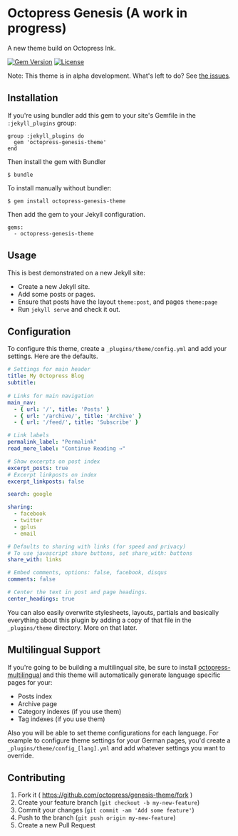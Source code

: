 # Octopress Genesis (A work in progress)

A new theme build on Octopress Ink. 

[![Gem Version](http://img.shields.io/gem/v/octopress-genesis-theme.svg)](https://rubygems.org/gems/octopress-genesis-theme)
[![License](http://img.shields.io/:license-mit-blue.svg)](http://octopress.mit-license.org)

Note: This theme is in alpha development. What's left to do? See [the issues](https://github.com/octopress/genesis-theme/issues/).

## Installation

If you're using bundler add this gem to your site's Gemfile in the `:jekyll_plugins` group:

    group :jekyll_plugins do
      gem 'octopress-genesis-theme'
    end

Then install the gem with Bundler

    $ bundle

To install manually without bundler:

    $ gem install octopress-genesis-theme

Then add the gem to your Jekyll configuration.

    gems:
      - octopress-genesis-theme

## Usage

This is best demonstrated on a new Jekyll site:

- Create a new Jekyll site.
- Add some posts or pages.
- Ensure that posts have the layout `theme:post`, and pages `theme:page`
- Run `jekyll serve` and check it out.

## Configuration

To configure this theme, create a `_plugins/theme/config.yml` and add your settings. Here are
the defaults.

```yaml
# Settings for main header
title: My Octopress Blog
subtitle:
 
# Links for main navigation
main_nav:
  - { url: '/', title: 'Posts' }
  - { url: '/archive/', title: 'Archive' }
  - { url: '/feed/', title: 'Subscribe' }

# Link labels
permalink_label: "Permalink"
read_more_label: "Continue Reading →"

# Show excerpts on post index
excerpt_posts: true
# Excerpt linkposts on index
excerpt_linkposts: false

search: google

sharing:
  - facebook
  - twitter
  - gplus
  - email

# Defaults to sharing with links (for speed and privacy)
# To use javascript share buttons, set share_with: buttons
share_with: links

# Embed comments, options: false, facebook, disqus
comments: false

# Center the text in post and page headings.
center_headings: true
```

You can also easily overwrite stylesheets, layouts, partials and basically everything about
this plugin by adding a copy of that file in the `_plugins/theme` directory. More on that
later.

## Multilingual Support

If you're going to be building a multilingual site, be sure to
install [octopress-multilingual](https://github.com/octopress/multilingual) and this theme will automatically generate language specific pages for your:

- Posts index
- Archive page
- Category indexes (if you use them)
- Tag indexes (if you use them)

Also you will be able to set theme configurations for each language.
For example to configure theme settings for your German pages,
you'd create a `_plugins/theme/config_[lang].yml` and add
whatever settings you want to override.

## Contributing

1. Fork it ( https://github.com/octopress/genesis-theme/fork )
2. Create your feature branch (`git checkout -b my-new-feature`)
3. Commit your changes (`git commit -am 'Add some feature'`)
4. Push to the branch (`git push origin my-new-feature`)
5. Create a new Pull Request
